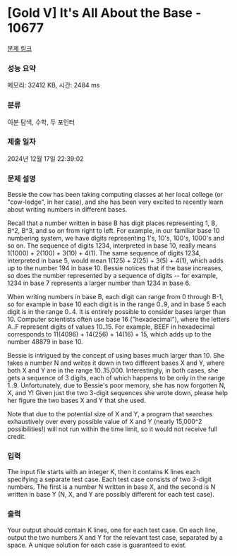 # [Gold V] It's All About the Base - 10677 

[문제 링크](https://www.acmicpc.net/problem/10677) 

### 성능 요약

메모리: 32412 KB, 시간: 2484 ms

### 분류

이분 탐색, 수학, 두 포인터

### 제출 일자

2024년 12월 17일 22:39:02

### 문제 설명

<p>Bessie the cow has been taking computing classes at her local college (or "cow-ledge", in her case), and she has been very excited to recently learn about writing numbers in different bases.</p>

<p>Recall that a number written in base B has digit places representing 1, B, B^2, B^3, and so on from right to left.  For example, in our familiar base 10 numbering system, we have digits representing 1's, 10's, 100's, 1000's and so on. The sequence of digits 1234, interpreted in base 10, really means 1(1000) + 2(100) + 3(10) + 4(1). The same sequence of digits 1234, interpreted in base 5, would mean 1(125) + 2(25) + 3(5) + 4(1), which adds up to the number 194 in base 10.  Bessie notices that if the base increases, so does the number represented by a sequence of digits -- for example, 1234 in base 7 represents a larger number than 1234 in base 6.</p>

<p>When writing numbers in base B, each digit can range from 0 through B-1, so for example in base 10 each digit is in the range 0..9, and in base 5 each digit is in the range 0..4.  It is entirely possible to consider bases larger than 10.  Computer scientists often use base 16 ("hexadecimal"), where the letters A..F represent digits of values 10..15.  For example, BEEF in hexadecimal corresponds to 11(4096) + 14(256) + 14(16) + 15, which adds up to the number 48879 in base 10.</p>

<p>Bessie is intrigued by the concept of using bases much larger than 10. She takes a number N and writes it down in two different bases X and Y, where both X and Y are in the range 10..15,000.  Interestingly, in both cases, she gets a sequence of 3 digits, each of which happens to be only in the range 1..9.  Unfortunately, due to Bessie's poor memory, she has now forgotten N, X, and Y!  Given just the two 3-digit sequences she wrote down, please help her figure the two bases X and Y that she used.</p>

<p>Note that due to the potential size of X and Y, a program that searches exhaustively over every possible value of X and Y (nearly 15,000^2 possibilities!) will not run within the time limit, so it would not receive full credit.</p>

### 입력 

 <p>The input file starts with an integer K, then it contains K lines each specifying a separate test case.  Each test case consists of two 3-digit numbers.  The first is a number N written in base X, and the second is N written in base Y (N, X, and Y are possibly different for each test case).</p>

### 출력 

 <p>Your output should contain K lines, one for each test case.  On each line, output the two numbers X and Y for the relevant test case, separated by a space.  A unique solution for each case is guaranteed to exist.</p>

